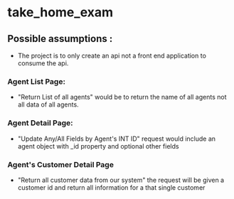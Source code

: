 # take_home_exam

## Possible assumptions :
- The project is to only create an api not a front end application to consume the api.
### Agent List Page:
- "Return List of all agents" would be to return the name of all agents not all data of all agents.
### Agent Detail Page:
- "Update Any/All Fields by Agent's INT ID" request would include an agent object with _id property and optional other fields
### Agent's Customer Detail Page
- "Return all customer data from our system" the request will be given a customer id and return all information for a that single customer